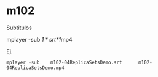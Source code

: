 m102
====

Subtitulos

mplayer -sub *$1*srt *$1*mp4

Ej.
```
mplayer -sub 	m102-04ReplicaSetsDemo.srt  	m102-04ReplicaSetsDemo.mp4
```
